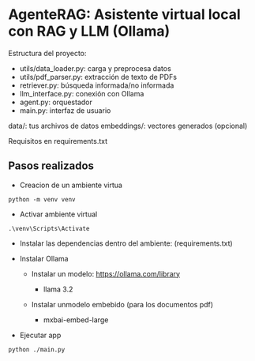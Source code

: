 # AgenteRAG: Asistente virtual local con RAG y LLM (Ollama)

Estructura del proyecto:
- utils/data_loader.py: carga y preprocesa datos
- utils/pdf_parser.py: extracción de texto de PDFs
- retriever.py: búsqueda informada/no informada
- llm_interface.py: conexión con Ollama
- agent.py: orquestador
- main.py: interfaz de usuario

data/: tus archivos de datos
embeddings/: vectores generados (opcional)

Requisitos en requirements.txt


## Pasos realizados 

- Creacion de un ambiente virtua

``` 
python -m venv venv 
```

- Activar ambiente virtual

``` 
.\venv\Scripts\Activate 
```

- Instalar las dependencias dentro del ambiente: (requirements.txt)

- Instalar Ollama
    - Instalar un modelo: https://ollama.com/library
        - llama 3.2
        
    - Instalar unmodelo embebido (para los documentos pdf)
        - mxbai-embed-large

- Ejecutar app
```
python ./main.py
```